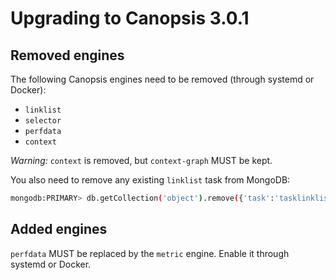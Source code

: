 # Upgrading to Canopsis 3.0.1

## Removed engines

The following Canopsis engines need to be removed (through systemd or Docker):
- `linklist`
- `selector`
- `perfdata`
- `context`

*Warning:* `context` is removed, but `context-graph` MUST be kept.

You also need to remove any existing `linklist` task from MongoDB:
```bash
mongodb:PRIMARY> db.getCollection('object').remove({'task':'tasklinklist'})
```

## Added engines

`perfdata` MUST be replaced by the `metric` engine. Enable it through systemd or Docker.
